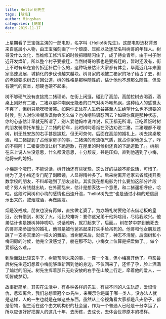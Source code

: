 ```yaml
---
title: Hello!树先生
tags: [随笔]
author: Mingshan
categories: [随笔]
date: 2019-11-17
---
```


上星期看了王宝强主演的一部电影，名字叫《Hello!树先生》。这部电影选材背景来自底层小人物，由王宝强刻画了一个颓废、压抑以及迷茫名叫树哥的年轻人。树哥没什么文化，当维修工修汽车的时候把眼睛闪住了，成了待业青年。由于村子附近开发煤矿，所以整个村子要搬迁，当然树哥的家也是要拆迁的，暂时还没有，街上不时有车在宣传拆迁补偿什么的，这种场景估计大家都有体会，毕竟近几年来国家高速发展，城镇化的步伐也越来越块。树哥家的地被二猪家的场子给占了去，树的老娘要求树去讨回公道，树的性格是那种随性的，估计他也不想那么随性，但没有硬气的资本，想硬也硬不起来。

<!-- more -->

树不够硬气没有直接找二猪理论，在街上闲逛，碰到了高朋，高朋拉树去喝酒，酒桌上刚好有二猪，二猪以那种嘲讽无能者的口气对树冷嘲热讽，这种给人的感觉太不爽了，但树只能嘿嘿傻笑。如果你正处在人生低谷甚至人生绝望什么也不想要的时候，别人对你冷嘲热讽你会怎么做？也冷嘲热讽怼回去？如果你真是那种状态，你的心态估计早就无所谓了，别人爱他妈咋说咋说，反正都无所谓。正吃着饭时树的朋友骑摩托车撞上了二猪的轿车，此时树叼着烟在旁边劝说二猪，二猪理都不理树，树无处安放的右手甚是尴尬，但无可奈何。后面在高朋的婚礼上，树去挨桌敬酒，和二猪提到了占他家房子的事，二猪演的有流氓气质，就占你家地怎么了，咋的不爽阿！二猪耍流氓让树下跪道歉，在屋里的时候树还真的下跪道歉了。。树躺在床上说人生没意思，什么都没意思，十分颓废，甚是压抑，直到他遇到了小梅，他将来的媳妇。

小梅是个哑巴，不能说话，树开始还有些犹豫，这么好的姑娘不能说话，可惜了。树为了见小梅还专门配了副眼镜，人显得精神多了。后来树离开老家去省城找开奥数学校的朋友，不料却碰到了朋友出轨。其实我在想电影为什么要加这部分片段呢？男人有钱就出轨，在外面乱来，估计是想表达一个意思，和二猪遥相呼应，哈哈。这段时间树和小梅的感情也迅速升温，“hello!树先生”也是通过小梅的短信展示出来的。戒烟戒酒，再做朋友。

烟是没戒成，朋友也没有再做，直接做老婆了。为办婚礼树要他弟去借老板的皇冠，没有借到，树发了火，话比较难听：要你这兄弟干他妈啥用，尽给我败兴。他弟估计也是嫌树神神叨叨，说话难听，就打起来了，后面。。树在梦中梦到他死去的哥哥来参加他的婚礼，他哥是被他爸吊起来打失手给吊死的。他哥和他女朋友还跳了一支冬天里的一把火的舞蹈。当树醒来后，就疯了，神志不清醒。后面树和小梅洞房的时候，他完全没感觉了，躺在那不动，小梅女上位算是把爱做了。。做个爱都这么难。。

到后面就比较玄乎了，树能预测未来的事，一算一个准，但小梅离开他了。电影最后树先生还幻想着小梅能够重新回到他的身边，不仅回来了，还怀了孕，脸上洒满了灿烂的阳光。树先生挥着那只无处安放的右手在山坡上行走，牵着他的爱人，一切皆成梦幻。

故事挺简单，其实在生活中，有各种各样的先生，有些不同的人生轨迹，爱恨情仇，悲欢离合，我们总想着冠个xx先生，来展示你是属于哪一类人。没办法人就是这样，人的一生也就是在做这些东西，虽然从上帝视角看大家都是凡夫俗子，都是俗物，但生活在这个由文明构织的社会里，作为一个普通人已经是十分幸运了，所以应该好好把握人的这几十年，去历练，去成长，去体会世界原本的模样。


